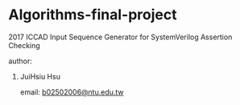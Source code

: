 # Algorithms-final-project
2017 ICCAD Input Sequence Generator for SystemVerilog Assertion Checking

author:
1. JuiHsiu Hsu

    email: b02502006@ntu.edu.tw
